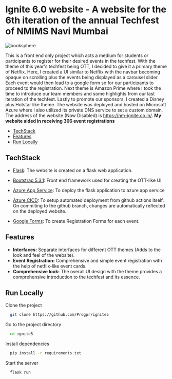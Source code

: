 
# Ignite 6.0 website - A website for the 6th iteration of the annual Techfest of NMIMS Navi Mumbai

  ![booksphere](https://github.com/Progpr/BookSphere-Library-Management-System/assets/95381092/62b65334-49fa-4c27-ab84-615060cdc1b6)


This is a front end only project which acts a medium for students or participants to register for their desired events in the techfest. With the theme of this year's techfest being OTT, I decided to give it a primary theme of Netflix. Here, I created a UI similar to Netflix with the navbar becoming opaque on scrolling plus the events being displayed as a carousel slider. Each event would then lead to a google form so for our participants to proceed to the registration. Next theme is Amazon Prime where I took the time to introduce our team members and some highlights from our last iteration of the techfest. Lastly to promote our sponsors, I created a Disney plus Hotstar like theme. The website was deployed and hosted on Microsoft Azure where I also utilized its private DNS service to set a custom domain. The address of the website (Now Disabled) is https://nm-ignite.co.in/. **My website aided in receiving 366 event registrations**

+ [TechStack](#TechStack)
+ [Features](#Features)
+ [Run Locally](#Screenshots)


## TechStack

+ [Flask](https://flask.palletsprojects.com/en/3.0.x/): The website is created on a flask web application.

+ [Bootstrap 5.3.1](https://getbootstrap.com/docs/5.3/getting-started/introduction/): Front end framework used for creating the OTT-like UI
  
+ [Azure App Service](https://learn.microsoft.com/en-us/azure/app-service/quickstart-python?tabs=flask%2Cwindows%2Cazure-cli%2Cvscode-deploy%2Cdeploy-instructions-azportal%2Cterminal-bash%2Cdeploy-instructions-zip-azcli): To deploy the flask application to azure app service

+ [Azure CICD](https://learn.microsoft.com/en-us/azure/app-service/deploy-azure-pipelines?tabs=yaml): To setup automated deployment from github actions itself. On commiting to the github branch, changes are automatically reflected on the deployed website.

+ [Google Forms](https://www.google.com/forms/about/): To create Registration Forms for each event.
  
## Features
- **Interfaces:** Separate interfaces for different OTT themes (Adds to the look and feel of the website).
- **Event Registration:** Comprehensive and simple event registration with the help of netflix-like event cards.
- **Comprehensive look:** The overall UI design with the theme provides a comprehensive introduction to the techfest and its essence.

## Run Locally

Clone the project

```bash
  git clone https://github.com/Progpr/ignite5
```

Go to the project directory

```bash
  cd ignite5
```

Install dependencies

```bash
  pip install -r requirements.txt
```

Start the server

```bash
  flask run
```

